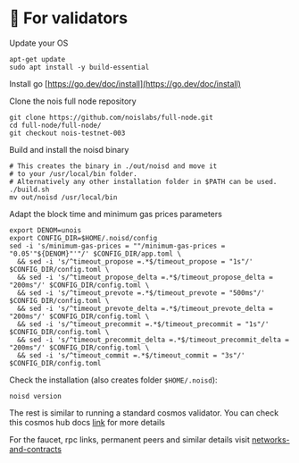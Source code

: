 # 🔐 For validators

Update your OS

```shell
apt-get update 
sudo apt install -y build-essential
```

Install go [https://go.dev/doc/install](https://go.dev/doc/install)

Clone the nois full node repository

```shell
git clone https://github.com/noislabs/full-node.git
cd full-node/full-node/
git checkout nois-testnet-003
```

Build and install the noisd binary

```shell
# This creates the binary in ./out/noisd and move it
# to your /usr/local/bin folder.
# Alternatively any other installation folder in $PATH can be used.
./build.sh
mv out/noisd /usr/local/bin
```

Adapt the block time and minimum gas prices parameters

```shell
export DENOM=unois
export CONFIG_DIR=$HOME/.noisd/config
sed -i 's/minimum-gas-prices = ""/minimum-gas-prices = "0.05'"${DENOM}"'"/' $CONFIG_DIR/app.toml \
  && sed -i 's/^timeout_propose =.*$/timeout_propose = "1s"/' $CONFIG_DIR/config.toml \
  && sed -i 's/^timeout_propose_delta =.*$/timeout_propose_delta = "200ms"/' $CONFIG_DIR/config.toml \
  && sed -i 's/^timeout_prevote =.*$/timeout_prevote = "500ms"/' $CONFIG_DIR/config.toml \
  && sed -i 's/^timeout_prevote_delta =.*$/timeout_prevote_delta = "200ms"/' $CONFIG_DIR/config.toml \
  && sed -i 's/^timeout_precommit =.*$/timeout_precommit = "1s"/' $CONFIG_DIR/config.toml \
  && sed -i 's/^timeout_precommit_delta =.*$/timeout_precommit_delta = "200ms"/' $CONFIG_DIR/config.toml \
  && sed -i 's/^timeout_commit =.*$/timeout_commit = "3s"/' $CONFIG_DIR/config.toml
```

Check the installation (also creates folder `$HOME/.noisd`):

```shell
noisd version
```

The rest is similar to running a standard cosmos validator. You can check this cosmos hub docs [link](https://hub.cosmos.network/main/validators/validator-setup.html) for more details

For the faucet, rpc links, permanent peers and similar details visit [networks-and-contracts](../networks-and-contracts/ "mention")
